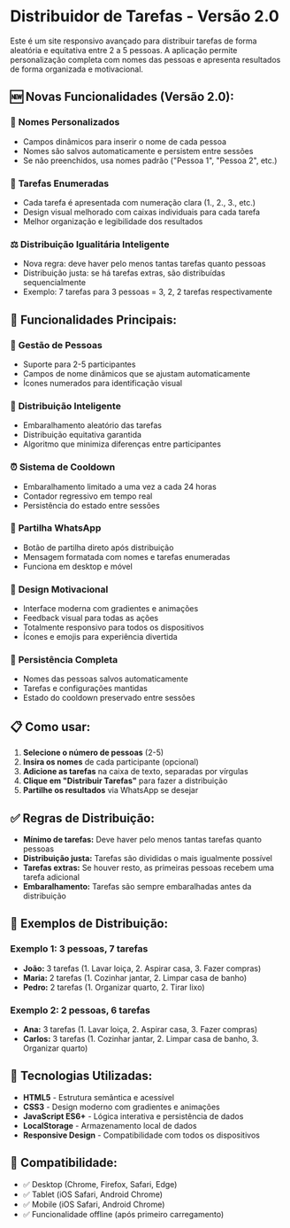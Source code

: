 # Distribuidor de Tarefas - Versão 2.0

Este é um site responsivo avançado para distribuir tarefas de forma aleatória e equitativa entre 2 a 5 pessoas. A aplicação permite personalização completa com nomes das pessoas e apresenta resultados de forma organizada e motivacional.

## 🆕 Novas Funcionalidades (Versão 2.0):

### 👤 **Nomes Personalizados**
- Campos dinâmicos para inserir o nome de cada pessoa
- Nomes são salvos automaticamente e persistem entre sessões
- Se não preenchidos, usa nomes padrão ("Pessoa 1", "Pessoa 2", etc.)

### 📝 **Tarefas Enumeradas**
- Cada tarefa é apresentada com numeração clara (1., 2., 3., etc.)
- Design visual melhorado com caixas individuais para cada tarefa
- Melhor organização e legibilidade dos resultados

### ⚖️ **Distribuição Igualitária Inteligente**
- Nova regra: deve haver pelo menos tantas tarefas quanto pessoas
- Distribuição justa: se há tarefas extras, são distribuídas sequencialmente
- Exemplo: 7 tarefas para 3 pessoas = 3, 2, 2 tarefas respectivamente

## 🎯 **Funcionalidades Principais:**

### 🔢 **Gestão de Pessoas**
- Suporte para 2-5 participantes
- Campos de nome dinâmicos que se ajustam automaticamente
- Ícones numerados para identificação visual

### 🎲 **Distribuição Inteligente**
- Embaralhamento aleatório das tarefas
- Distribuição equitativa garantida
- Algoritmo que minimiza diferenças entre participantes

### ⏰ **Sistema de Cooldown**
- Embaralhamento limitado a uma vez a cada 24 horas
- Contador regressivo em tempo real
- Persistência do estado entre sessões

### 📱 **Partilha WhatsApp**
- Botão de partilha direto após distribuição
- Mensagem formatada com nomes e tarefas enumeradas
- Funciona em desktop e móvel

### 🎨 **Design Motivacional**
- Interface moderna com gradientes e animações
- Feedback visual para todas as ações
- Totalmente responsivo para todos os dispositivos
- Ícones e emojis para experiência divertida

### 💾 **Persistência Completa**
- Nomes das pessoas salvos automaticamente
- Tarefas e configurações mantidas
- Estado do cooldown preservado entre sessões

## 📋 **Como usar:**

1. **Selecione o número de pessoas** (2-5)
2. **Insira os nomes** de cada participante (opcional)
3. **Adicione as tarefas** na caixa de texto, separadas por vírgulas
4. **Clique em "Distribuir Tarefas"** para fazer a distribuição
5. **Partilhe os resultados** via WhatsApp se desejar

## ✅ **Regras de Distribuição:**

- **Mínimo de tarefas:** Deve haver pelo menos tantas tarefas quanto pessoas
- **Distribuição justa:** Tarefas são divididas o mais igualmente possível
- **Tarefas extras:** Se houver resto, as primeiras pessoas recebem uma tarefa adicional
- **Embaralhamento:** Tarefas são sempre embaralhadas antes da distribuição

## 🔧 **Exemplos de Distribuição:**

### Exemplo 1: 3 pessoas, 7 tarefas
- **João:** 3 tarefas (1. Lavar loiça, 2. Aspirar casa, 3. Fazer compras)
- **Maria:** 2 tarefas (1. Cozinhar jantar, 2. Limpar casa de banho)
- **Pedro:** 2 tarefas (1. Organizar quarto, 2. Tirar lixo)

### Exemplo 2: 2 pessoas, 6 tarefas
- **Ana:** 3 tarefas (1. Lavar loiça, 2. Aspirar casa, 3. Fazer compras)
- **Carlos:** 3 tarefas (1. Cozinhar jantar, 2. Limpar casa de banho, 3. Organizar quarto)

## 🚀 **Tecnologias Utilizadas:**

- **HTML5** - Estrutura semântica e acessível
- **CSS3** - Design moderno com gradientes e animações
- **JavaScript ES6+** - Lógica interativa e persistência de dados
- **LocalStorage** - Armazenamento local de dados
- **Responsive Design** - Compatibilidade com todos os dispositivos

## 📱 **Compatibilidade:**

- ✅ Desktop (Chrome, Firefox, Safari, Edge)
- ✅ Tablet (iOS Safari, Android Chrome)
- ✅ Mobile (iOS Safari, Android Chrome)
- ✅ Funcionalidade offline (após primeiro carregamento)

